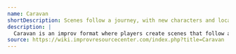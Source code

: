 ```yaml
---
name: Caravan
shortDescription: Scenes follow a journey, with new characters and locations introduced along the way.
description: |
  Caravan is an improv format where players create scenes that follow a journey, introducing new characters and locations as the story progresses. The format emphasizes adventure and discovery.
source: https://wiki.improvresourcecenter.com/index.php?title=Caravan
---
```

